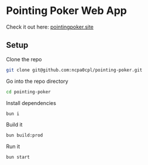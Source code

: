 # Pointing Poker Web App

Check it out here: [pointingpoker.site](https://pointingpoker.site)

## Setup

Clone the repo

```sh
git clone git@github.com:ncpa0cpl/pointing-poker.git
```

Go into the repo directory

```sh
cd pointing-poker
```

Install dependencies

```sh
bun i
```

Build it

```sh
bun build:prod
```

Run it

```sh
bun start
```
